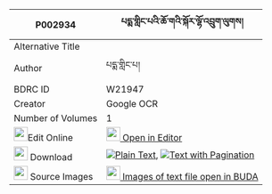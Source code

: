 |P002934|པདྨ་གླིང་པའི་ཆོ་གའི་སྐོར་ལྷོ་འབྲུག་ལུགས། 
| --- | --- 
|Alternative Title |
|Author| པདྨ་གླིང་པ།
|BDRC ID | W21947
|Creator | Google OCR
|Number of Volumes| 1
|<img width="25" src="https://img.icons8.com/color/25/000000/edit-property.png">Edit Online| [<img width="25" src="https://avatars.githubusercontent.com/u/45091458?s=200&v=4"> Open in Editor](http://editor.openpecha.org/P002934)
|<img width="25" src="https://img.icons8.com/fluent/48/000000/download-2.png"/>  Download | [![](https://img.icons8.com/color/20/000000/txt.png)Plain Text](https://github.com/Openpecha/P002934/releases/download/v1/pema_lingpa_i_choga_i_kor_lho__plain_P002934.zip), [![](https://img.icons8.com/color/20/000000/txt.png)Text with Pagination](https://github.com/Openpecha/P002934/releases/download/v1/pema_lingpa_i_choga_i_kor_lho__pages_P002934.zip)
|<img width="25" src="https://img.icons8.com/plasticine/100/000000/pictures-folder.png"/>  Source Images | [<img width="25" src="https://library.bdrc.io/icons/BUDA-small.svg"> Images of text file open in BUDA](https://library.bdrc.io/show/bdr:W21947)